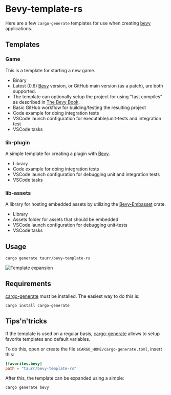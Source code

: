 # Bevy-template-rs

Here are a few `cargo-generate` templates for use when creating [bevy] applications.

## Templates

### Game

This is a template for starting a new game.

- Binary
- Latest (0.6) [Bevy] version, or GitHub main version (as a patch), are both supported.
- The template can optionally setup the project for using "fast compiles" as described in [The Bevy Book].
- Basic GitHub workflow for building/testing the resulting project
- Code example for doing integration tests
- VSCode launch configuration for executable/unit-tests and integration test
- VSCode tasks

### lib-plugin

A simple template for creating a plugin with [Bevy].

- Library
- Code example for doing integration tests
- VSCode launch configuration for debugging unit and integration tests
- VSCode tasks

### lib-assets

A library for hosting embedded assets by utilizing the [Bevy-Embasset] crate.

- Library
- Assets folder for assets that should be embedded
- VSCode launch configuration for debugging unit-tests
- VSCode tasks

## Usage

```shell
cargo generate taurr/bevy-template-rs
```

![Template expansion](./assets/template-expansion.gif)

## Requirements

[cargo-generate] must be installed. The easiest way to do this is:

```shell
cargo install cargo-generate
```

## Tips'n'tricks

If the template is used on a regular basis, [cargo-generate] allows to setup favorite templates and default variables.

To do this, open or create the file `$CARGO_HOME/cargo-generate.toml`, insert this:
```toml
[favorites.bevy]
path = "taurr/bevy-template-rs"
```

After this, the template can be expanded using a simple:

```shell
cargo generate bevy
```

[Bevy]:https://bevyengine.org
[Bevy-Embasset]:https://github.com/taurr/bevy-embasset
[cargo-generate]:https://github.com/cargo-generate/cargo-generate
[The Bevy Book]:https://bevyengine.org/learn/book